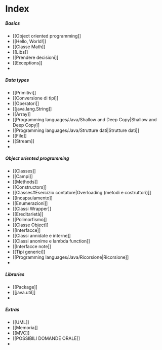 # Index
##### Basics
- [[Object oriented programming]]
- [[Hello, World!]]
- [[Classe Math]]
- [[Libs]]
- [[Prendere decisioni]]
- [[Exceptions]]
- 

##### Data types
- [[Primitivi]]
- [[Conversione di tipi]]
- [[Operatori]]
- [[java.lang.String]]
- [[Array]]
- [[Programming languages/Java/Shallow and Deep Copy|Shallow and Deep Copy]]
- [[Programming languages/Java/Strutture dati|Strutture dati]]
- [[File]]
- [[Stream]]
- 

##### Object oriented programming
- [[Classes]]
- [[Campi]]
- [[Methods]]
- [[Constructors]]
- [[Classes#Esercizio contatore|Overloading (metodi e costruttori)]]
- [[Incapsulamento]]
- [[Enumerazioni]]
- [[Classi Wrapper]]
- [[Ereditarietà]]
- [[Polimorfismo]]
- [[Classe Object]]
- [[Interfacce]]
- [[Classi annidate e interne]]
- [[Classi anonime e lambda function]]
- [[Interfacce note]]
- [[Tipi generici]]
- [[Programming languages/Java/Ricorsione|Ricorsione]]
- 

##### Libraries
- [[Package]]
- [[java.util]]
- 

##### Extras
- [[UML]]
- [[Memoria]]
- [[MVC]]
- [[POSSIBILI DOMANDE ORALE]]
- 